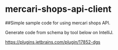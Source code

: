 # mercari-shops-api-client

##Simple sample code for using mercari shops API.  

Generate code from schema by tool below on IntelliJ.  

https://plugins.jetbrains.com/plugin/17852-dgs  


